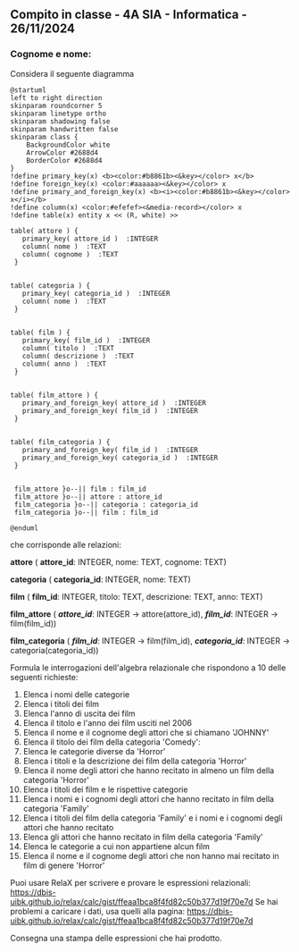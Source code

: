 ## Compito in classe - 4A SIA - Informatica - 26/11/2024

### Cognome e nome:

Considera il seguente diagramma

```plantuml
@startuml
left to right direction
skinparam roundcorner 5
skinparam linetype ortho
skinparam shadowing false
skinparam handwritten false
skinparam class {
    BackgroundColor white
    ArrowColor #2688d4
    BorderColor #2688d4
}
!define primary_key(x) <b><color:#b8861b><&key></color> x</b>
!define foreign_key(x) <color:#aaaaaa><&key></color> x
!define primary_and_foreign_key(x) <b><i><color:#b8861b><&key></color> x</i></b>
!define column(x) <color:#efefef><&media-record></color> x
!define table(x) entity x << (R, white) >>

table( attore ) {
   primary_key( attore_id )  :INTEGER
   column( nome )  :TEXT
   column( cognome )  :TEXT
 }


table( categoria ) {
   primary_key( categoria_id )  :INTEGER
   column( nome )  :TEXT
 }


table( film ) {
   primary_key( film_id )  :INTEGER
   column( titolo )  :TEXT
   column( descrizione )  :TEXT
   column( anno )  :TEXT
 }


table( film_attore ) {
   primary_and_foreign_key( attore_id )  :INTEGER
   primary_and_foreign_key( film_id )  :INTEGER
 }


table( film_categoria ) {
   primary_and_foreign_key( film_id )  :INTEGER
   primary_and_foreign_key( categoria_id )  :INTEGER
 }


 film_attore }o--|| film : film_id
 film_attore }o--|| attore : attore_id
 film_categoria }o--|| categoria : categoria_id
 film_categoria }o--|| film : film_id

@enduml

```

che corrisponde alle relazioni:

**attore** (  **attore_id**: INTEGER, nome: TEXT, cognome: TEXT)

**categoria** (  **categoria_id**: INTEGER, nome: TEXT)

**film** (  **film_id**: INTEGER, titolo: TEXT, descrizione: TEXT, anno: TEXT)

**film_attore** (  ***attore_id***: INTEGER -> attore(attore_id), ***film_id***: INTEGER -> film(film_id))

**film_categoria** (  ***film_id***: INTEGER -> film(film_id), ***categoria_id***: INTEGER -> categoria(categoria_id))

Formula le interrogazioni dell'algebra relazionale che rispondono a 10 delle seguenti richieste:

1. Elenca i nomi delle categorie
2. Elenca i titoli dei film
3.  Elenca l'anno di uscita dei film
4. Elenca il titolo e l'anno dei film usciti nel 2006
5. Elenca il nome e il cognome degli attori che si chiamano 'JOHNNY'
6. Elenca il titolo dei film della categoria 'Comedy':
7. Elenca le categorie diverse da 'Horror'
8. Elenca i titoli e la descrizione dei film della categoria 'Horror'
9. Elenca il nome degli attori che hanno recitato in almeno un film della categoria 'Horror'
10. Elenca i titoli dei film e le rispettive categorie
11. Elenca i nomi e i cognomi degli attori che hanno recitato in film della categoria 'Family'
12. Elenca i titoli dei film della categoria 'Family' e i nomi e i cognomi degli attori che hanno recitato
13. Elenca gli attori che hanno recitato in film della categoria 'Family'
14. Elenca le categorie a cui non appartiene alcun film
15. Elenca il nome e il cognome degli attori che non hanno mai recitato in film di genere 'Horror'


Puoi usare RelaX per scrivere e provare le espressioni relazionali: https://dbis-uibk.github.io/relax/calc/gist/ffeaa1bca8f4fd82c50b377d19f70e7d
Se hai problemi a caricare i dati, usa quelli alla pagina: https://dbis-uibk.github.io/relax/calc/gist/ffeaa1bca8f4fd82c50b377d19f70e7d

Consegna una stampa delle espressioni che hai prodotto.
